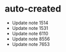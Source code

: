 # auto-created
- Update note 1514
- Update note 1531
- Update note 6110
- Update note 8556
- Update note 7653
